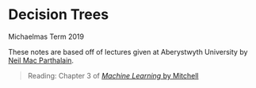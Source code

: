 # Decision Trees 

Michaelmas Term 2019 

These notes are based off of lectures given at Aberystwyth University by [Neil Mac Parthalain](https://www.aber.ac.uk/en/cs/staff-profiles/listing/profile/ncm/).

> Reading: Chapter 3 of [_Machine Learning_ by Mitchell](http://profsite.um.ac.ir/~monsefi/machine-learning/pdf/Machine-Learning-Tom-Mitchell.pdf)

